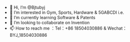 - 👋 Hi, I’m @Bjtubyj
- 👀 I’m interested in Gym, Sports, Hardware & 5GABCDI i.e.
- 🌱 I’m currently learning Software & Patents
- 💞️ I’m looking to collaborate on Invention
- 📫 How to reach me ：Tel：+86 18504030886 & Wechat：BYJ_18504030886

<!---
Bjtubyj/Bjtubyj is a ✨ special ✨ repository because its `README.md` (this file) appears on your GitHub profile.
You can click the Preview link to take a look at your changes.
--->
